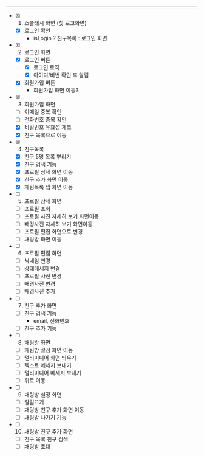 ___

- [x] 1. 스플래시 화면 (첫 로고화면)
	- [x]  로그인 확인
		-  isLogin ? 친구목록 : 로그인 화면
- [x] 2. 로그인 화면
	- [x] 로그인 버튼
		- [x] 로그인 로직
		- [x] 아이디/비번 확인 후 알림
	- [x] 회원가입 버튼
		- 회원가입 화면 이동3
- [x] 3. 회원가입 화면
	- [ ] 이메일 중복 확인
	- [ ] 전화번호 중복 확인
	- [x] 비밀번호 유효성 체크
	- [x] 친구 목록으로 이동
- [x] 4. 친구목록
	- [x] 친구 5명 목록 뿌리기
	- [x] 친구 검색 기능
	- [x] 프로필 상세 화면 이동
	- [x] 친구 추가 화면 이동
	- [x] 채팅목록 탭 화면 이동
- [ ] 5. 프로필 상세 화면
	- [ ] 프로필 조회
	- [ ] 프로필 사진 자세히 보기 화면이동
	- [ ] 배경사진 자세히 보기 화면이동
	- [ ] 프로필 편집 화면으로 변경
	- [ ] 채팅방 화면 이동
- [ ] 6. 프로필 편집 화면
	- [ ] 닉네임 변경
	- [ ] 상태메세지 변경
	- [ ] 프로필 사진 변경
	- [ ] 배경사진 변경
	- [ ] 배경사진 추가
- [ ] 7. 친구 추가 화면
	- [ ] 친구 검색 기능
		- email, 전화번호
	- [ ] 친구 추가 기능
- [ ] 8. 채팅방 화면
	- [ ] 채팅방 설정 화면 이동
	- [ ] 멀티미디어 화면 띄우기
	- [ ] 텍스트 메세지 보내기
	- [ ] 멀티미디어 메세지 보내기
	- [ ] 뒤로 이동
- [ ] 9. 채팅방 설정 화면
	- [ ] 알림끄기
	- [ ] 채팅방 친구 추가 화면 이동
	- [ ] 채팅방 나가기 기능
- [ ] 10. 채팅방 친구 추가 화면
	- [ ] 친구 목록 친구 검색
	- [ ] 채팅방 초대
